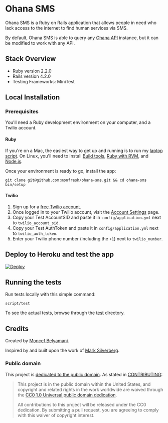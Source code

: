# Ohana SMS

Ohana SMS is a Ruby on Rails application that allows people in need who lack
access to the internet to find human services via SMS.

By default, Ohana SMS is able to query any [Ohana API][ohana-api] instance,
but it can be modified to work with any API.

[ohana-api]: https://github.com/codeforamerica/ohana-api

## Stack Overview

* Ruby version 2.2.0
* Rails version 4.2.0
* Testing Frameworks: MiniTest

## Local Installation

### Prerequisites
You'll need a Ruby development environment on your computer, and a Twilio account.

#### Ruby
If you're on a Mac, the easiest way to get up and running is to run my
[laptop script](https://github.com/monfresh/laptop). On Linux, you'll need to
install [Build tools][build-tools], [Ruby with RVM][ruby], and [Node.js][node].

Once your environment is ready to go, install the app:

```
git clone git@github.com:monfresh/ohana-sms.git && cd ohana-sms
bin/setup
```

[build-tools]: https://github.com/codeforamerica/howto/blob/master/Build-Tools.md
[ruby]: https://github.com/codeforamerica/howto/blob/master/Ruby.md
[node]: https://github.com/codeforamerica/howto/blob/master/Node.js.md

#### Twilio
1. Sign up for a [free Twilio account](http://twilio.com/try-twilio).
2. Once logged in to your Twilio account, visit the [Account Settings][settings]
page.
3. Copy your Test AccountSID and paste it in `config/application.yml`
next to `twilio_account_sid`.
4. Copy your Test AuthToken and paste it in `config/application.yml`
next to `twilio_auth_token`.
5. Enter your Twilio phone number (including the `+1`) next to `twilio_number`.

[settings]: https://www.twilio.com/user/account/settings
[manage]: https://www.twilio.com/user/account/phone-numbers/incoming

## Deploy to Heroku and test the app

[![Deploy](https://www.herokucdn.com/deploy/button.png)](https://heroku.com/deploy)

## Running the tests

Run tests locally with this simple command:

    script/test

To see the actual tests, browse through the [test] directory.

[test]: https://github.com/monfresh/ohana-sms/tree/master/test

Credits
-------

Created by [Moncef Belyamani](https://twitter.com/monfresh).

Inspired by and built upon the work of
[Mark Silverberg](https://github.com/marks/ohana-sms).

### Public domain

This project is [dedicated to the public domain](LICENSE.md).
As stated in [CONTRIBUTING](CONTRIBUTING.md):

> This project is in the public domain within the United States, and copyright
> and related rights in the work worldwide are waived through the
> [CC0 1.0 Universal public domain dedication][CC0].
>
> All contributions to this project will be released under the CC0 dedication.
> By submitting a pull request, you are agreeing to comply with this waiver of
> copyright interest.

[CC0]: https://creativecommons.org/publicdomain/zero/1.0/